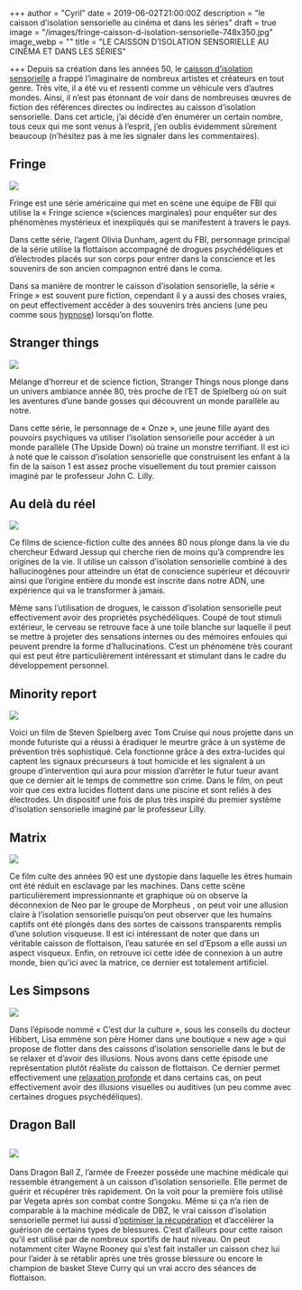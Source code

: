 +++
author = "Cyril"
date = 2019-06-02T21:00:00Z
description = "le caisson d’isolation sensorielle au cinéma et dans les séries"
draft = true
image = "/images/fringe-caisson-d-isolation-sensorielle-748x350.jpg"
image_webp = ""
title = "LE CAISSON D’ISOLATION SENSORIELLE AU CINÉMA ET DANS LES SÉRIES"

+++
Depuis sa création dans les années 50, le [caisson d’isolation sensorielle](https://jeflotte.com/blog/caisson-isolation-sensorielle/) a frappé l’imaginaire de nombreux artistes et créateurs en tout genre. Très vite, il a été vu et ressenti comme un véhicule vers d’autres mondes. Ainsi, il n’est pas étonnant de voir dans de nombreuses œuvres de fiction des références directes ou indirectes au caisson d’isolation sensorielle. Dans cet article, j’ai décidé d’en énumérer un certain nombre, tous ceux qui me sont venus à l’esprit, j’en oublis évidemment sûrement beaucoup (n’hésitez pas à me les signaler dans les commentaires).

## Fringe

![](/images/fringe-flottaison-caisson-300x175.jpg)

Fringe est une série américaine qui met en scène une équipe de FBI qui utilise la « Fringe science »(sciences marginales) pour enquêter sur des phénomènes mystérieux et inexpliqués qui se manifestent à travers le pays.

Dans cette série, l’agent Olivia Dunham, agent du FBI, personnage principal de la série utilise la flottaison accompagné de drogues psychédéliques et d’électrodes placés sur son corps pour entrer dans la conscience et les souvenirs de son ancien compagnon entré dans le coma.

Dans sa manière de montrer le caisson d’isolation sensorielle, la série « Fringe » est souvent pure fiction, cependant il y a aussi des choses vraies, on peut effectivement accéder à des souvenirs très anciens (une peu comme sous [hypnose](http://web-old.archive.org/web/20201126115248/https://jeflotte.com/index.php/2016/10/31/lauto-hypnose-dans-un-caisson-disolation-sensorielle/)) lorsqu’on flotte.

## Stranger things

![](/images/stranger-things-caisson-de-flottaison-et-d-isolation-sensorielle-300x225.jpg)

Mélange d’horreur et de science fiction, Stranger Things nous plonge dans un univers ambiance année 80, très proche de l’ET de Spielberg où on suit les aventures d’une bande gosses qui découvrent un monde parallèle au notre.

Dans cette série, le personnage de « Onze », une jeune fille ayant des pouvoirs psychiques va utiliser l’isolation sensorielle pour accéder à un monde parallèle (The Upside Down) où traine un monstre terrifiant. Il est ici à noté que le caisson d’isolation sensorielle que construisent les enfant à la fin de la saison 1 est assez proche visuellement du tout premier caisson imaginé par le professeur John C. Lilly.

## Au delà du réel

![](/images/au-dela-du-reel-caisson-d-isolation-sensorielle-300x169.jpg)

Ce films de science-fiction culte des années 80 nous plonge dans la vie du chercheur Edward Jessup qui cherche rien de moins qu’à comprendre les origines de la vie. Il utilise un caisson d’isolation sensorielle combiné à des hallucinogènes pour atteindre un état de conscience supérieur et découvrir ainsi que l’origine entière du monde est inscrite dans notre ADN, une expérience qui va le transformer à jamais.

Même sans l’utilisation de drogues, le caisson d’isolation sensorielle peut effectivement avoir des propriétés psychédéliques. Coupé de tout stimuli extérieur, le cerveau se retrouve face à une toile blanche sur laquelle il peut se mettre à projeter des sensations internes ou des mémoires enfouies qui peuvent prendre la forme d’hallucinations. C’est un phénomène très courant qui est peut être particulièrement intéressant et stimulant dans le cadre du développement personnel.

## Minority report

![](/images/caisson-d-isolation-sensorielle-minority-report-300x125.jpg)

Voici un film de Steven Spielberg avec Tom Cruise qui nous projette dans un monde futuriste qui a réussi à éradiquer le meurtre grâce à un système de prévention très sophistiqué. Cela fonctionne grâce à des extra-lucides qui captent les signaux précurseurs à tout homicide et les signalent à un groupe d’intervention qui aura pour mission d’arrêter le futur tueur avant que ce dernier ait le temps de commettre son crime. Dans le film, on peut voir que ces extra lucides flottent dans une piscine et sont reliés à des électrodes. Un dispositif une fois de plus très inspiré du premier système d’isolation sensorielle imaginé par le professeur Lilly.

## Matrix

![](/images/matrix-isolation-sensorielle-300x156.jpeg)

Ce film culte des années 90 est une dystopie dans laquelle les êtres humain ont été réduit en esclavage par les machines. Dans cette scène particulièrement impressionnante et graphique où on observe la déconnexion de Neo par le groupe de Morpheus , on peut voir une allusion claire à l’isolation sensorielle puisqu’on peut observer que les humains captifs ont été plongés dans des sortes de caissons transparents remplis d’une solution visqueuse. Il est ici intéressant de noter que dans un véritable caisson de flottaison, l’eau saturée en sel d’Epsom a elle aussi un aspect visqueux. Enfin, on retrouve ici cette idée de connexion à un autre monde, bien qu’ici avec la matrice, ce dernier est totalement artificiel.

## Les Simpsons

![](/images/simpsons-caisson-de-flottaison-et-d-isolation-sensorielle-300x200.jpg)

Dans l’épisode nommé « C’est dur la culture », sous les conseils du docteur Hibbert, Lisa emmène son père Homer dans une boutique « new age » qui propose de flotter dans des caissons d’isolation sensorielle dans le but de se relaxer et d’avoir des illusions. Nous avons dans cette épisode une représentation plutôt réaliste du caisson de flottaison. Ce dernier permet effectivement une [relaxation profonde](http://web-old.archive.org/web/20201126115248/https://jeflotte.com/index.php/2016/10/12/comment-acceder-a-une-relaxation-profonde-dans-un-caisson-disolation-sensorielle/) et dans certains cas, on peut effectivement avoir des illusions visuelles ou auditives (un peu comme avec certaines drogues psychédéliques).

## Dragon Ball

## ![](/images/dragon-ball-z-caisson-de-flottaison-et-d-isolation-sensorielle-300x169.jpg)

Dans Dragon Ball Z, l’armée de Freezer possède une machine médicale qui ressemble étrangement à un caisson d’isolation sensorielle. Elle permet de guérir et récupérer très rapidement. On la voit pour la première fois utilisé par Vegeta après son combat contre Songoku. Même si ça n’a rien de comparable à la machine médicale de DBZ, le vrai caisson d’isolation sensorielle permet lui aussi d’[optimiser la récupération](http://web-old.archive.org/web/20201126115248/https://jeflotte.com/index.php/2016/05/29/comment-augmenter-ses-performances-sportives-grace-a-la-flottaison/) et d’accélérer la guérison de certains types de blessures. C’est d’ailleurs pour cette raison qu’il est utilisé par de nombreux sportifs de haut niveau. On peut notamment citer Wayne Rooney qui s’est fait installer un caisson chez lui pour l’aider à se rétablir après une très grosse blessure ou encore le champion de basket Steve Curry qui un vrai accro des séances de flottaison.